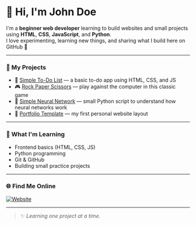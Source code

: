 # 👋 Hi, I'm John Doe

I'm a **beginner web developer** learning to build websites and small projects using **HTML**, **CSS**, **JavaScript**, and **Python**.  
I love experimenting, learning new things, and sharing what I build here on GitHub 🌱

---

### 🧩 My Projects
- 📝 [Simple To-Do List](https://github.com/johndoe-codes/simple_todolist) — a basic to-do app using HTML, CSS, and JS  
- 🎮 [Rock Paper Scissors](https://github.com/johndoe-codes/rock_paper_scissors) — play against the computer in this classic game  
- 🧠 [Simple Neural Network](https://github.com/johndoe-codes/simple_neural_network) — small Python script to understand how neural networks work  
- 💼 [Portfolio Template](https://github.com/johndoe-codes/portfolio-template) — my first personal website layout  

---

### 🧠 What I'm Learning
- Frontend basics (HTML, CSS, JS)  
- Python programming  
- Git & GitHub  
- Building small practice projects  

---

### 🌐 Find Me Online
[![Website](https://img.shields.io/badge/Portfolio-to.site%2Fjohndoe-blue?logo=githubpages&logoColor=white)](https://to.site/johndoe)

---

> ✨ *Learning one project at a time.*
